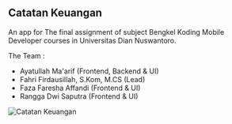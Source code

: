 ## Catatan Keuangan

An app for The final assignment of subject Bengkel Koding Mobile Developer courses in Universitas Dian Nuswantoro.

The Team :
- Ayatullah Ma'arif (Frontend, Backend & UI)
- Fahri Firdausillah, S.Kom, M.CS (Lead) 
- Faza Faresha Affandi (Frontend & UI)
- Rangga Dwi Saputra (Frontend & UI)

![Catatan Keuangan](https://github.com/ayckermann/Flutter-Catatan-Keuangan/assets/88651324/b913ee6a-eaaa-48f2-90e1-03bf0eaedb2f)
